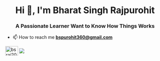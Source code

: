 <h1 align="center">Hi 👋, I'm Bharat Singh Rajpurohit</h1>
<h3 align="center">A Passionate Learner Want to Know How Things Works</h3>

- 📫 How to reach me **bspurohit360@gmail.com**

<!-- <h3 align="left">Connect with me:</h3>
<p align="left"> -->
<a href="https://linkedin.com/in/bsraj2020" target="blank"><img align="center" src="https://raw.githubusercontent.com/rahuldkjain/github-profile-readme-generator/neutral-icons/src/images/icons/Social/linked-in-alt.svg" alt="bsraj2020" height="30" width="40" /></a>
<a href="https://www.leetcode.com/bsraj2020" target="blank"><img align="center" src="https://user-images.githubusercontent.com/32040901/79929570-197c2480-8414-11ea-9358-c92a53916a7f.png" /></a>
</p>
